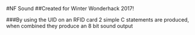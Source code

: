#NF Sound
##Created for Winter Wonderhack 2017!

###By using the UID on an RFID card 2 simple C statements are produced, when combined they produce an 8 bit sound output
